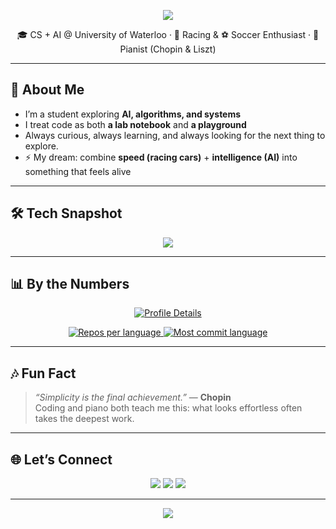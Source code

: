 <!-- Banner -->
<p align="center">
  <img src="https://capsule-render.vercel.app/api?type=waving&color=0:ff6ec4,100:7873f5&height=180&section=header&text=Robert%20Bao&fontSize=50&fontColor=ffffff&animation=fadeIn&fontAlignY=35"/>
</p>

<p align="center">
  🎓 CS + AI @ University of Waterloo · 🚗 Racing & ⚽️ Soccer Enthusiast · 🎹 Pianist (Chopin & Liszt)  
</p>

---

## 🌌 About Me
- I’m a student exploring **AI, algorithms, and systems**  
- I treat code as both **a lab notebook** and **a playground**  
- Always curious, always learning, and always looking for the next thing to explore.
- ⚡ My dream: combine **speed (racing cars)** + **intelligence (AI)** into something that feels alive  

---

## 🛠️ Tech Snapshot
<p align="center">
  <img src="https://skillicons.dev/icons?i=python,cpp,typescript,swift,pytorch,tensorflow,fastapi,docker,aws,gcp,mongodb" />
</p>

---

## 📊 By the Numbers
<p align="center">
  <!-- Summary Cards -->
  <a href="https://github.com/vn7n24fzkq/github-profile-summary-cards">
    <img src="https://github-profile-summary-cards.vercel.app/api/cards/profile-details?username=bobhaotian&theme=radical&v=3" alt="Profile Details" />
  </a>
</p>
<p align="center">
  <a href="https://github.com/vn7n24fzkq/github-profile-summary-cards">
    <img src="https://github-profile-summary-cards.vercel.app/api/cards/repos-per-language?username=bobhaotian&theme=radical" alt="Repos per language" />
  </a>
  <a href="https://github.com/vn7n24fzkq/github-profile-summary-cards">
    <img src="https://github-profile-summary-cards.vercel.app/api/cards/most-commit-language?username=bobhaotian&theme=radical" alt="Most commit language" />
  </a>
</p>

---

## 🎶 Fun Fact
> *“Simplicity is the final achievement.”* — **Chopin**  
Coding and piano both teach me this: what looks effortless often takes the deepest work.  

---

## 🌐 Let’s Connect
<p align="center">
  <a href="mailto:bobhaotian@gmail.com"><img src="https://img.shields.io/badge/Email-D14836?style=for-the-badge&logo=gmail&logoColor=white"/></a>
  <a href="https://www.linkedin.com/in/robert-bao-59b1a3281"><img src="https://img.shields.io/badge/LinkedIn-0077B5?style=for-the-badge&logo=linkedin&logoColor=white"/></a>
  <a href="https://github.com/bobhaotian"><img src="https://img.shields.io/badge/GitHub-181717?style=for-the-badge&logo=github&logoColor=white"/></a>
</p>

---

<p align="center">
  <img src="https://capsule-render.vercel.app/api?type=waving&color=0:7873f5,100:ff6ec4&height=120&section=footer"/>
</p>
